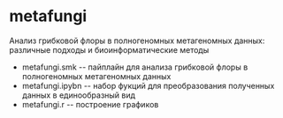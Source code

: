# metafungi
Анализ грибковой флоры в полногеномных метагеномных данных: различные подходы и биоинформатические методы

- metafungi.smk -- пайплайн для анализа грибковой флоры в полногеномных метагеномных данных
- metafungi.ipybn -- набор фукций для преобразования полученных данных в единообразный вид
- metafungi.r -- построение графиков
